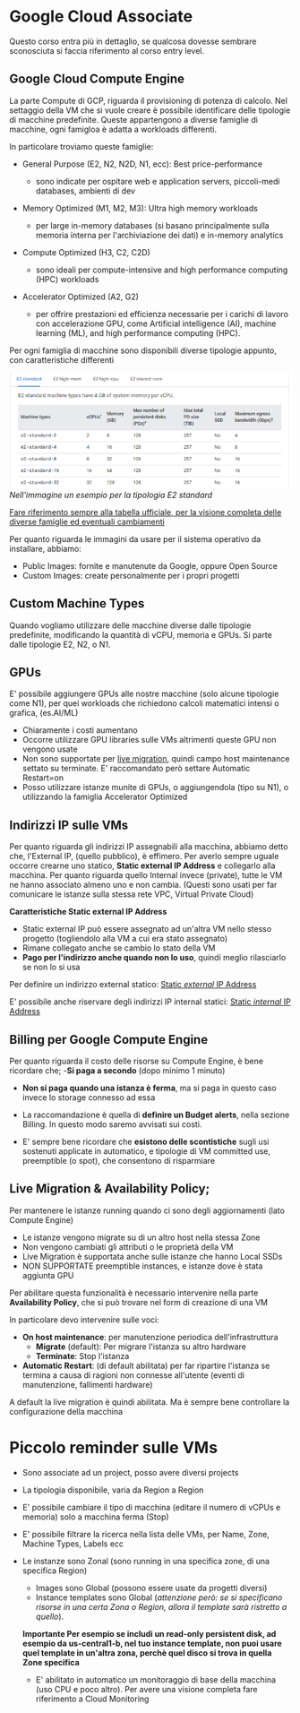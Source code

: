 # Google Cloud Associate

Questo corso entra più in dettaglio, se qualcosa dovesse sembrare sconosciuta si faccia riferimento al corso entry level.

## Google Cloud Compute Engine
La parte Compute di GCP, riguarda il provisioning di potenza di calcolo. Nel settaggio della VM che si vuole creare è possibile identificare delle tipologie di macchine predefinite. Queste appartengono a diverse famiglie di macchine, ogni famigloa è adatta a workloads differenti.

In particolare troviamo queste famiglie:

- General Purpose (E2, N2, N2D, N1, ecc): Best price-performance 
            
    - sono indicate per ospitare web e application servers, piccoli-medi databases, ambienti di dev

- Memory Optimized (M1, M2, M3): Ultra high memory workloads
    - per large in-memory databases (si basano principalmente sulla memoria interna per l'archiviazione dei dati) e in-memory analytics 

- Compute Optimized (H3, C2, C2D)
    -  sono ideali per compute-intensive and high performance computing (HPC) workloads

- Accelerator Optimized (A2, G2)
    - per offrire prestazioni ed efficienza necessarie  per i carichi di lavoro con accelerazione GPU, come Artificial intelligence (AI), machine learning (ML), and high performance computing (HPC).

Per ogni famiglia di macchine sono disponibili diverse tipologie appunto, con caratteristiche differenti

![Alt text](<images/E2_type.png>)
*Nell'immagine un esempio per la tipologia E2 standard*


[Fare riferimento sempre alla tabella ufficiale, per la visione completa delle diverse famiglie ed eventuali cambiamenti ](https://cloud.google.com/compute/docs/machine-resource)

Per quanto riguarda le immagini da usare per il sistema operativo da installare, abbiamo:
- Public Images: fornite e manutenute da Google, oppure Open Source
- Custom Images: create personalmente per i propri progetti

## Custom Machine Types

Quando vogliamo utilizzare delle macchine diverse dalle tipologie predefinite, modificando la quantità di vCPU, memoria e GPUs.
Si parte dalle tipologie E2, N2, o N1. 

## GPUs

E' possibile aggiungere GPUs alle nostre macchine (solo alcune tipologie come N1), per quei workloads che richiedono calcoli matematici intensi o grafica, (es.AI/ML)

 - Chiaramente i costi aumentano
 - Occorre utilizzare GPU libraries sulle VMs altrimenti queste GPU non vengono usate
 - Non sono supportate per [live migration](#live-migration--availability-policy), quindi campo host maintenance settato su terminate. E' raccomandato però settare Automatic Restart=on
 - Posso utilizzare istanze munite di GPUs, o aggiungendola (tipo su N1), o utilizzando la famiglia Accelerator Optimized

## Indirizzi IP sulle VMs
Per quanto riguarda gli indirizzi IP assegnabili alla macchina, abbiamo detto che, l'External IP, (quello pubblico), è effimero. Per averlo sempre uguale occorre crearne uno statico, **Static external IP Address** e collegarlo alla macchina. Per quanto riguarda quello Internal invece (private), tutte le VM ne hanno associato almeno uno e non cambia. (Questi sono usati per far comunicare le istanze sulla stessa rete VPC, Virtual Private Cloud)

**Caratteristiche Static external IP Address**

- Static external IP può essere assegnato ad un'altra VM nello stesso progetto (togliendolo alla VM a cui era stato assegnato)
- Rimane collegato anche se cambio lo stato della VM
- **Pago per l'indirizzo anche quando non lo uso**, quindi meglio rilasciarlo se non lo si usa 

Per definire un indirizzo external statico: [Static *external* IP Address](https://cloud.google.com/compute/docs/ip-addresses/reserve-static-external-ip-address#reserve_new_static)

E' possibile anche riservare degli indirizzi IP internal statici:
[Static *internal* IP Address](https://cloud.google.com/compute/docs/ip-addresses/reserve-static-internal-ip-address)


## Billing per Google Compute Engine

Per quanto riguarda il costo delle risorse su Compute Engine, è bene ricordare che;
-**Si paga a secondo** (dopo minimo 1 minuto)

- **Non si paga quando una istanza è ferma**, ma si paga in questo caso invece lo storage connesso ad essa
- La raccomandazione è quella di **definire un Budget alerts**, nella sezione Billing. In questo modo saremo avvisati sui costi.

- E' sempre bene ricordare che **esistono delle scontistiche** sugli usi sostenuti applicate in automatico, e tipologie di VM committed use, preemptible (o spot), che consentono di risparmiare

## Live Migration & Availability Policy;

Per mantenere le istanze running quando ci sono degli aggiornamenti (lato Compute Engine)
 - Le istanze vengono migrate su di un altro host nella stessa Zone
 - Non vengono cambiati gli attributi o le proprietà della VM
 - Live Migration è supportata anche sulle istanze che hanno Local SSDs
 - NON SUPPORTATE preemptible instances, e istanze dove è stata aggiunta GPU

 Per abilitare questa funzionalità è necessario intervenire nella parte **Availability Policy**, che si può trovare nel form di creazione di una VM

 In particolare devo intervenire sulle voci:
 - **On host maintenance**: per manutenzione periodica dell'infrastruttura 
    - **Migrate** (default): Per migrare l'istanza su altro hardware 
    - **Terminate**: Stop l'istanza 
- **Automatic Restart**: (di default abilitata) per far ripartire l'istanza se termina a causa di ragioni non connesse all'utente (eventi di manutenzione, fallimenti hardware)

A default la live migration è quindi abilitata. Ma è sempre bene controllare la configurazione della macchina

# Piccolo reminder sulle VMs

- Sono associate ad un project, posso avere diversi projects
- La tipologia disponibile, varia da Region a Region
- E' possibile cambiare il tipo di macchina (editare il numero di vCPUs e memoria) solo a macchina ferma (Stop)
- E' possibile filtrare la ricerca nella lista delle VMs, per Name, Zone, Machine Types, Labels ecc
- Le instanze sono Zonal (sono running in una specifica zone, di una specifica Region)
    - Images sono Global (possono essere usate da progetti diversi)
    - Instance templates sono Global (*attenzione però: se si specificano risorse in una certa Zona o Region, allora il template sarà ristretto a quello*). 
    
    **Importante
    Per esempio se includi un read-only persistent disk, ad esempio da us-central1-b, nel tuo instance template, non puoi usare quel template in un'altra zona, perchè quel disco si trova in quella Zone specifica**

    - E' abilitato in automatico un monitoraggio di base della macchina (uso CPU e poco altro). Per avere una visione completa fare riferimento a Cloud Monitoring